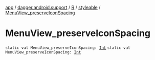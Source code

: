 [app](../../../index.md) / [dagger.android.support](../../index.md) / [R](../index.md) / [styleable](index.md) / [MenuView_preserveIconSpacing](./-menu-view_preserve-icon-spacing.md)

# MenuView_preserveIconSpacing

`static val MenuView_preserveIconSpacing: `[`Int`](https://kotlinlang.org/api/latest/jvm/stdlib/kotlin/-int/index.html)
`static val MenuView_preserveIconSpacing: `[`Int`](https://kotlinlang.org/api/latest/jvm/stdlib/kotlin/-int/index.html)